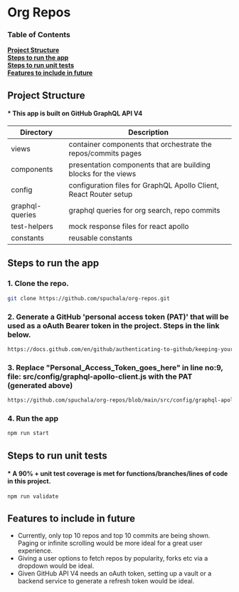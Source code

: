 # Org Repos

### Table of Contents

**[Project Structure](#project-structure)**<br>
**[Steps to run the app](#steps-to-run-the-app)**<br>
**[Steps to run unit tests](#steps-to-run-unit-tests)**<br>
**[Features to include in future](#features-to-include-in-future)**<br>

## Project Structure

#### \* This app is built on GitHub GraphQL API V4

| Directory       | Description                                                       |
| --------------- | ----------------------------------------------------------------- |
| views           | container components that orchestrate the repos/commits pages     |
| components      | presentation components that are building blocks for the views    |
| config          | configuration files for GraphQL Apollo Client, React Router setup |
| graphql-queries | graphql queries for org search, repo commits                      |
| test-helpers    | mock response files for react apollo                              |
| constants       | reusable constants                                                |

## Steps to run the app

### 1. Clone the repo.

```bash
git clone https://github.com/spuchala/org-repos.git
```

### 2. Generate a GitHub 'personal access token (PAT)' that will be used as a oAuth Bearer token in the project. Steps in the link below.

```bash
https://docs.github.com/en/github/authenticating-to-github/keeping-your-account-and-data-secure/creating-a-personal-access-token
```

### 3. Replace "Personal_Access_Token_goes_here" in line no:9, file: src/config/graphql-apollo-client.js with the PAT (generated above)

```bash
https://github.com/spuchala/org-repos/blob/main/src/config/graphql-apollo-client.js#L9
```

### 4. Run the app

```bash
npm run start
```

## Steps to run unit tests

#### \* A 90% + unit test coverage is met for functions/branches/lines of code in this project.

```bash
npm run validate
```

## Features to include in future

- Currently, only top 10 repos and top 10 commits are being shown. Paging or infinite scrolling would be more ideal for a great user experience.
- Giving a user options to fetch repos by popularity, forks etc via a dropdown would be ideal.
- Given GitHub API V4 needs an oAuth token, setting up a vault or a backend service to generate a refresh token would be ideal.
